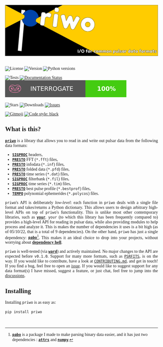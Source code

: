 <div style="font-family:JetBrainsMono Nerd Font">
<div align="center">
<img
    alt="priwo: I/O for common pulsar data formats."
    src=https://raw.githubusercontent.com/astrogewgaw/logos/main/rasters/priwo.png
/>
</div>
<br/>

![License][license-badge]
![Version][version-badge]
![Python versions][pyversions-badge]

![Tests][tests-badge]
[![Documentation Status][docs-badge]][docs]
[![Interrogate][interrogate-badge]][interrogate]

![Stars][stars-badge]
![Downloads][dm-badge]
[![Issues][issues-badge]][issues]

[![Gitmoji][gitmoji-badge]][gitmoji]
[![Code style: black][black-badge]][black]

<div align="justify">

<h2>What is this?</h2>

[**`priwo`**][priwo] is a library that allows you to read in and write out
pulsar data from the following data formats:

- [**`SIGPROC`**][sigproc] headers,
- [**`PRESTO`**][presto] FFT (`*.fft`) files,
- [**`PRESTO`**][presto] infodata (`*.inf`) files,
- [**`PRESTO`**][presto] folded data (`*.pfd`) files,
- [**`PRESTO`**][presto] time series (`*.dat`) files,
- [**`SIGPROC`**][sigproc] filterbank (`*.fil`) files,
- [**`SIGPROC`**][sigproc] time series (`*.tim`) files,
- [**`PRESTO`**][presto] best pulse profile (`*.bestprof`) files,
- [**`TEMPO`**][tempo] polynomial ephemerides (`*.polycos`) files.

`priwo`'s API is deliberately _low-level_: each function in `priwo` deals with a
single file format and takes/returns a Python dictionary. This allows users to
design arbitrary high-level APIs on top of `priwo`'s functionality. This is
unlike most other contemporary libraries, such as [**`your`**][your]. `your` (to
which this library has been frequently compared to) provides a high-level API
for reading in pulsar data, while also providing modules to help process and
analyze it. This is makes the number of dependencies it uses is a bit high (as
of 05/10/22, that is a total of 9 dependencies). On the other hand, `priwo` has
just a single dependency: [**`pabo`**][pabo][^1]. This makes
it an ideal choice to drop into your projects, without worrying about
[**dependency hell**][dependency_hell].

`priwo` is well-tested (via [**`ward`**][ward]) and actively maintained. No
major changes to the API are expected before `v0.1.0`. Support for many more
formats, such as [`PSRFITS`][psrfits], is on the way. If you would like to
contribute, have a look at [`CONTRIBUTING.md`](CONTRIBUTING.md), and get in
touch! If you find a bug, feel free to open an [issue][issues]. If you would
like to suggest support for any data format(s) I have missed, suggest a feature,
or just chat, feel free to jump into the [discussions][discussions].

<h2>Installing</h2>

Installing `priwo` is as easy as:

```bash
pip install priwo
```

<br/>

[^1]:
    [**`pabo`**][pabo] is a package I made to make parsing binary data easier,
    and it has just two dependencies : [**`attrs`**][attrs] and
    [**`numpy`**][numpy].

</div>

[numpy]: https://numpy.org
[attrs]: https://www.attrs.org
[gitmoji]: https://gitmoji.dev
[black]: https://github.com/psf/black
[just]: https://github.com/casey/just
[tempo]: https://tempo.sourceforge.net
[sigproc]: http://sigproc.sourceforge.net
[pabo]: https://github.com/astrogewgaw/pabo
[ward]: https://github.com/darrenburns/ward
[priwo]: https://github.com/astrogewgaw/priwo
[docs]: https://priwo.readthedocs.io/en/latest
[presto]: https://github.com/scottransom/presto
[your]: https://github.com/thepetabyteproject/your
[issues]: https://github.com/astrogewgaw/priwo/issues
[interrogate]: https://github.com/econchick/interrogate
[discussions]: https://github.com/astrogewgaw/priwo/discussions
[dependency_hell]: https://en.wikipedia.org/wiki/Dependency_hell
[psrfits]: https://www.atnf.csiro.au/research/pulsar/psrfits_definition/Psrfits.html
[dm-badge]: https://img.shields.io/pypi/dm/priwo?style=for-the-badge
[version-badge]: https://img.shields.io/pypi/v/priwo?style=for-the-badge
[wheel-badge]: https://img.shields.io/pypi/wheel/priwo?style=for-the-badge
[forks-badge]: https://img.shields.io/github/forks/astrogewgaw/priwo?style=for-the-badge
[stars-badge]: https://img.shields.io/github/stars/astrogewgaw/priwo?style=for-the-badge
[pyversions-badge]: https://img.shields.io/pypi/pyversions/priwo.svg?style=for-the-badge
[issues-badge]: https://img.shields.io/github/issues/astrogewgaw/priwo?style=for-the-badge
[license-badge]: https://img.shields.io/github/license/astrogewgaw/priwo?style=for-the-badge
[black-badge]: https://img.shields.io/badge/code%20style-black-000000.svg?style=for-the-badge
[docs-badge]: https://readthedocs.org/projects/priwo/badge/?version=latest&style=for-the-badge
[gitmoji-badge]: https://img.shields.io/badge/gitmoji-%20😜%20😍-FFDD67.svg?style=for-the-badge
[interrogate-badge]: https://raw.githubusercontent.com/astrogewgaw/priwo/main/assets/docs_cov.svg
[tests-badge]: https://img.shields.io/github/actions/workflow/status/astrogewgaw/priwo/test.yml?branch=dev&style=for-the-badge
